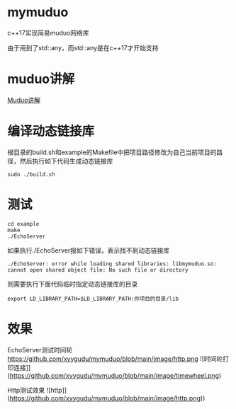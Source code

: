 # mymuduo
c++17实现简易muduo网络库

由于用到了std::any，而std::any是在c++17才开始支持

# muduo讲解

[Muduo讲解](https://www.zhihu.com/column/c_1650978393704353792)



# 编译动态链接库

根目录的build.sh和example的Makefile中把项目路径修改为自己当前项目的路径，然后执行如下代码生成动态链接库

```
sudo ./build.sh
```

# 测试
```
cd example
make
./EchoServer
```

如果执行./EchoServer报如下错误，表示找不到动态链接库

```
./EchoServer: error while loading shared libraries: libmymuduo.so: cannot open shared object file: No such file or directory
```
则需要执行下面代码临时指定动态链接库的目录

```
export LD_LIBRARY_PATH=$LD_LIBRARY_PATH:你项目的目录/lib
```

# 效果

EchoServer测试时间轮
https://github.com/xyygudu/mymuduo/blob/main/image/http.png
![时间轮打印连接]](https://github.com/xyygudu/mymuduo/blob/main/image/timewheel.png)

Http测试效果
![http]](https://github.com/xyygudu/mymuduo/blob/main/image/http.png))
